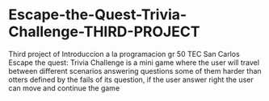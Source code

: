 # Escape-the-Quest-Trivia-Challenge-THIRD-PROJECT
Third project of Introduccion a la programacion gr 50 TEC San Carlos Escape the quest: Trivia Challenge is a mini game where the user will travel between different scenarios  answering questions some of them harder than otters defined by the fails of its question, if the user answer right the user can move and continue the game
